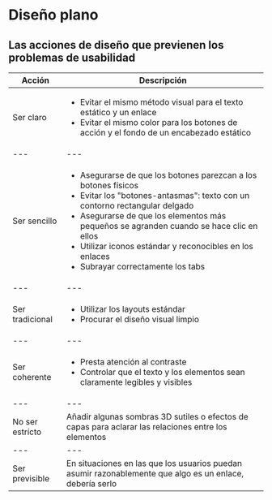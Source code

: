 # Diseño plano
## Las acciones de diseño que previenen los problemas de usabilidad

**Acción** | **Descripción**
--- | --- 
Ser claro | <ul><li>Evitar el mismo método visual para el texto estático y un enlace </li><li>Evitar el mismo color para los botones de acción y el fondo de un encabezado estático</li></ul>
--- | --- 
Ser sencillo| <ul><li>Asegurarse de que los botones parezcan a los botones físicos</li><li>Evitar los "botones-antasmas": texto con un contorno rectangular delgado</li><li>Asegurarse de que los elementos más pequeños se agranden cuando se hace clic en ellos</li><li>Utilizar iconos estándar y reconocibles en los enlaces</li><li>Subrayar correctamente los tabs</li></ul>
--- | --- 
Ser tradicional | <ul><li>Utilizar los layouts estándar</li><li>Procurar el diseño visual limpio</li></ul>
--- | --- 
Ser coherente | <ul><li>Presta atención al contraste</li><li>Controlar que el texto y los elementos sean claramente legibles y visibles</li></ul>
--- | --- 
No ser estrícto | Añadir algunas sombras 3D sutiles o efectos de capas para aclarar las relaciones entre los elementos
--- | --- 
Ser previsible | En situaciones en las que los usuarios puedan asumir razonablemente que algo es un enlace, debería serlo